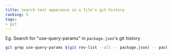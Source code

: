 ```yaml
---
title: search text apperance in a file's git history
ranking: 5
tags:
- git
---
```


Eg. Search for "use-query-params" in `package.json`'s git history

```sh
git grep use-query-params $(git rev-list --all -- package.json) -- package.json
```````
